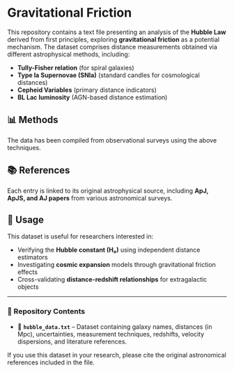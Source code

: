 # Gravitational Friction

This repository contains a text file presenting an analysis of the **Hubble Law** derived from first principles, exploring **gravitational friction** as a potential mechanism. The dataset comprises distance measurements obtained via different astrophysical methods, including:

- **Tully-Fisher relation** (for spiral galaxies)  
- **Type Ia Supernovae (SNIa)** (standard candles for cosmological distances)  
- **Cepheid Variables** (primary distance indicators)  
- **BL Lac luminosity** (AGN-based distance estimation)  

## 📊 Methods
The data has been compiled from observational surveys using the above techniques.  

## 📚 References
Each entry is linked to its original astrophysical source, including **ApJ, ApJS, and AJ papers** from various astronomical surveys.  

## 🔬 Usage
This dataset is useful for researchers interested in:  
- Verifying the **Hubble constant (H₀)** using independent distance estimators  
- Investigating **cosmic expansion** models through gravitational friction effects  
- Cross-validating **distance-redshift relationships** for extragalactic objects  

---

### 📂 Repository Contents
- 📄 **`hubble_data.txt`** – Dataset containing galaxy names, distances (in Mpc), uncertainties, measurement techniques, redshifts, velocity dispersions, and literature references.  

If you use this dataset in your research, please cite the original astronomical references included in the file.  
